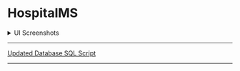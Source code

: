 # HospitalMS

<details>
  <summary>UI Screenshots</summary>
<p>
  <details>
  <summary>Authentication</summary>
  <p>
    
  ![](Screenshots/0.%20Authentication/Login%20Form.png) 
  ![](Screenshots/0.%20Authentication/Register%20Form.png)

  </p>
  </details>

<details>
  <summary>Home</summary>
<p>
    
![](Screenshots/1.%20Home/Doctor%20Home.png)
![](Screenshots/1.%20Home/Receptionist%20Home.png)
![](Screenshots/1.%20Home/Doctor%20Home%20x2.png)

</p>
</details>

<details>
  <summary>Appointments</summary>
<p>
    
![](Screenshots/2.%20Appointments/AppointmentForm.png)

</p>
</details>

<details>
  <summary>Reports</summary>
<p>
    
![](Screenshots/3.%20Reports/ReportForm.png)

</p>
</details>

<details>
  <summary>Bills</summary>
<p>
    
![](Screenshots/6.%20Bills/Display%20Bills%20Form.png)

</p>
</details>

<details>
  <summary>Clinics</summary>
<p>
    
![](Screenshots/4.%20Clinics/ClinicForm.png)

</p>
</details>

<details>
  <summary>Rooms</summary>
<p>
    
![](Screenshots/5.%20Rooms/RoomForm.png)

</p>
</details>
</p>
</details>

***
[Updated Database SQL Script](HospitalMS/Database/HMS_Database_[Updated].sql)
***
